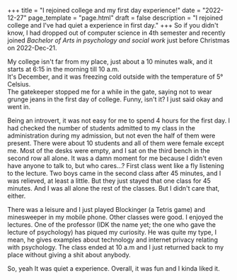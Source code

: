 +++
title = "I rejoined college and my first day experience!"
date = "2022-12-27"
page_template = "page.html"
draft = false
description = "I rejoined college and I've had quiet a experience in first day."
+++
So if you didn't know, I had dropped out of computer science in 4th semester and recently joined *Bachelor of Arts in psychology and social work* just before Christmas on 2022-Dec-21.
<!-- more -->

My college isn't far from my place, just about a 10 minutes walk, and it starts at 6:15 in the morning till 10 a.m.  
It's December, and it was freezing cold outside with the temperature of 5° Celsius.  
The gatekeeper stopped me for a while in the gate, saying not to wear grunge jeans in the first day of college. Funny, isn't it? I just said okay and went in.

Being an introvert, it was not easy for me to spend 4 hours for the first day.
I had checked the number of students admitted to my class in the administration during my admission, but not even the half of them were present. There were about 10 students and all of them were female except me. Most of the desks were empty, and I sat on the third bench in the second row all alone. It was a damn moment for me because I didn't even have anyone to talk to, but who cares...? First class went like a fly listening to the lecture. Two boys came in the second class after 45 minutes, and I was relieved, at least a little. But they just stayed that one class for 45 minutes. And I was all alone the rest of the classes. But I didn't care that, either.

There was a leisure and I just played Blockinger (a Tetris game) and minesweeper in my mobile phone. Other classes were good. I enjoyed the lectures. One of the professor (IDK the name yet; the one who gave the lecture of psychology) has piqued my curiosity. He was quite my type, I mean, he gives examples about technology and internet privacy relating with psychology.
The class ended at 10 a.m and I just returned back to my place without giving a shit about anybody.

So, yeah It was quiet a experience. Overall, it was fun and I kinda liked it.
